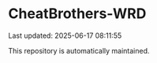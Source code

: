 # CheatBrothers-WRD

Last updated: 2025-06-17 08:11:55

This repository is automatically maintained.
